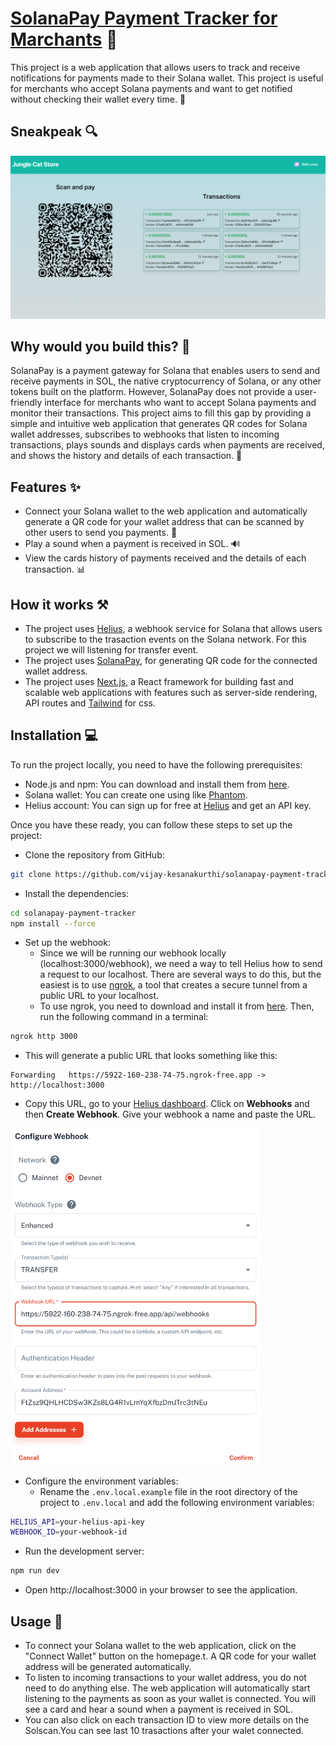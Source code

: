# [SolanaPay Payment Tracker for Marchants](https://track-transaction.vercel.app/) 🚀

This project is a web application that allows users to track and receive notifications for payments made to their Solana wallet. This project is useful for merchants who accept Solana payments and want to get notified without checking their wallet every time. 💸

## Sneakpeak 🔍

![Screenshot of the web application](public/images/sneakpeak.png)

## Why would you build this? 🤔

 SolanaPay is a payment gateway for Solana that enables users to send and receive payments in SOL, the native cryptocurrency of Solana, or any other tokens built on the platform. However, SolanaPay does not provide a user-friendly interface for merchants who want to accept Solana payments and monitor their transactions. This project aims to fill this gap by providing a simple and intuitive web application that generates QR codes for Solana wallet addresses, subscribes to webhooks that listen to incoming transactions, plays sounds and displays cards when payments are received, and shows the history and details of each transaction. 🙌

## Features ✨

- Connect your Solana wallet to the web application and automatically generate a QR code for your wallet address that can be scanned by other users to send you payments. 📲
- Play a sound when a payment is received in SOL. 🔊
- View the cards history of payments received and the details of each transaction. 📊

## How it works ⚒️


- The project uses [Helius](https://www.helius.xyz/), a webhook service for Solana that allows users to subscribe to the trasaction events on the Solana network. For this project we will listening for transfer event. 
- The project uses [SolanaPay](https://solanapay.com/), for generating QR code for the connected wallet address.
- The project uses [Next.js](https://nextjs.org/), a React framework for building fast and scalable web applications with features such as server-side rendering, API routes and [Tailwind](https://tailwindcss.com/) for css.

## Installation 💻

To run the project locally, you need to have the following prerequisites:

- Node.js and npm: You can download and install them from [here](https://nodejs.org/en).
- Solana wallet: You can create one using like [Phantom](https://phantom.app/).
- Helius account: You can sign up for free at [Helius](https://dev.helius.xyz/) and get an API key.

Once you have these ready, you can follow these steps to set up the project:

- Clone the repository from GitHub:

```bash
git clone https://github.com/vijay-kesanakurthi/solanapay-payment-tracker
```

- Install the dependencies:

```bash
cd solanapay-payment-tracker
npm install --force
```

- Set up the webhook:
  - Since we will be running our webhook locally (localhost:3000/webhook), we need a way to tell Helius how to send a request to our localhost. There are several ways to do this, but the easiest is to use [ngrok](https://ngrok.com/), a tool that creates a secure tunnel from a public URL to your localhost.
  - To use ngrok, you need to download and install it from [here](https://ngrok.com/). Then, run the following command in a terminal:

```bash
ngrok http 3000
```

  - This will generate a public URL that looks something like this:

```
Forwarding   https://5922-160-238-74-75.ngrok-free.app -> http://localhost:3000
```

  - Copy this URL, go to your [Helius dashboard](https://dev.helius.xyz/dashboard/app). Click on **Webhooks** and then **Create Webhook**. Give your webhook a name and paste the URL.
  
<img src="public/images/webhook.png" width=400>



- Configure the environment variables:
  - Rename the `.env.local.example` file in the root directory of the project to `.env.local` and add the following environment variables:

```bash
HELIUS_API=your-helius-api-key
WEBHOOK_ID=your-webhook-id
```

- Run the development server:

```bash
npm run dev
```

- Open http://localhost:3000 in your browser to see the application.



## Usage 🚀

- To connect your Solana wallet to the web application, click on the "Connect Wallet" button on the homepage.t. A QR code for your wallet address will be generated automatically.
- To listen to incoming transactions to your wallet address, you do not need to do anything else. The web application will automatically start listening to the payments as soon as your wallet is connected. You will see a card and hear a sound when a payment is received in SOL. 
-  You can also click on each transaction ID to view more details on the Solscan.You can see last 10 trasactions after your walet connected.